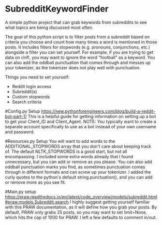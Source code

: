 # SubredditKeywordFinder
A simple python project that can grab keywords from subreddits to see what topics are being discussed most often.

The goal of this python script is to filter posts from a subreddit based on criteria you choose and count how many times a word is mentioned in those posts. It includes filters for stopwords (e.g. pronouns, conjunctions, etc.) alongside a filter you can set yourself. For example, if you are trying to get data on r/nfl, you may want to ignore the word "football" as a keyword. You can also add the oddball punctuation that comes through and messes up your tokenizer, as the tokenizer does not play well with punctuation.

Things you need to set yourself:
- Reddit login access
- Subreddit(s)
- Custom stopwords
- Search criteria

#Config.py Setup
https://new.pythonforengineers.com/blog/build-a-reddit-bot-part-1/ 
This is a helpful guide for getting information on setting up a bot to get your Client_ID and Client_Agent. NOTE: You typically want to create a separate account specifically to use as a bot instead of your own username and password.

#Resources.py Setup
You will want to add words to the ADDITIONAL_STOPWORDS array that you don't care about keeping track of. The default NLTK_STOPWORDS is a good start, but not all encompassing. I included some extra words already that I found unnecessary, but you can add or remove as you please. You can also add oddball punctuation marks you find, as sometimes punctuation comes through in different formats and can screw up your tokenizer. I added the curly quotes to the python's default string.punctuation(), and you can add or remove more as you see fit.

#Main.py setup
https://praw.readthedocs.io/en/latest/code_overview/models/subreddit.html#praw.models.Subreddit.search
I highly suggest getting yourself familiar with this PRAW documentation, as it will define how you grab your posts. By default, PRAW only grabs 25 posts, so you may want to set limit=None, which hits the cap of 1000 for PRAW. I left a few defaults to comment in/out.
